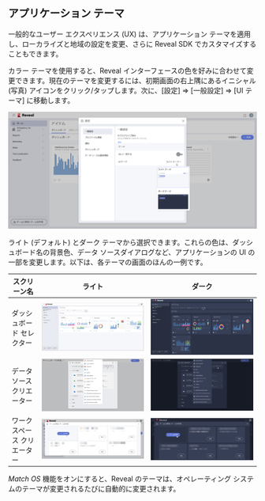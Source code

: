 ## アプリケーション テーマ

一般的なユーザー エクスペリエンス (UX) は、アプリケーション テーマを適用し、ローカライズと地域の設定を変更、さらに Reveal SDK でカスタマイズすることもできます。

カラー テーマを使用すると、Reveal インターフェースの色を好みに合わせて変更できます。現在のテーマを変更するには、初期画面の右上隅にあるイニシャル (写真) アイコンをクリック/タップします。次に、[設定] ⇒ [一般設定] ⇒ [UI テーマ] に移動します。

<img src="images/application-themes.png" alt="Application themes in Settings" class="responsive-img"/>

ライト (デフォルト) とダーク テーマから選択できます。これらの色は、ダッシュボード名の背景色、データ ソースダイアログなど、アプリケーションの UI の一部を変更します。以下は、各テーマの画面のほんの一例です。

| **スクリーン名**     | **ライト**                                                                                   | **ダーク**                                                                                  |
| ------------------- | ------------------------------------------------------------------------------------------- | ----------------------------------------------------------------------------------------- |
| ダッシュボード セレクター  | <img src="images/creating-dashboard-light-theme.png" alt="Creating a Dashboard in Light Theme" class="responsive-img"/>           | <img src="images/creating-dashboard-dark-theme.png" alt="Creating a Dashboard in Dark Theme" class="responsive-img"/>           |
| データ ソース クリエーター | <img src="images/create-new-data-source-light-theme.png" alt="Creating a New Data Source in Light Theme" class="responsive-img"/> | <img src="images/create-new-data-source-dark-theme.png" alt="Creating a New Data Source in Dark Theme" class="responsive-img"/> |
| ワークスペース クリエーター       | <img src="images/workspace-creation-light-theme.png" alt="Workspace Creation in Light Theme" class="responsive-img"/>                       | <img src="images/workspace-creation-dark-theme.png" alt="Workspace Creation in Dark Theme" class="responsive-img"/>                       |

*Match OS* 機能をオンにすると、Reveal のテーマは、オペレーティング システムのテーマが変更されるたびに自動的に変更されます。
